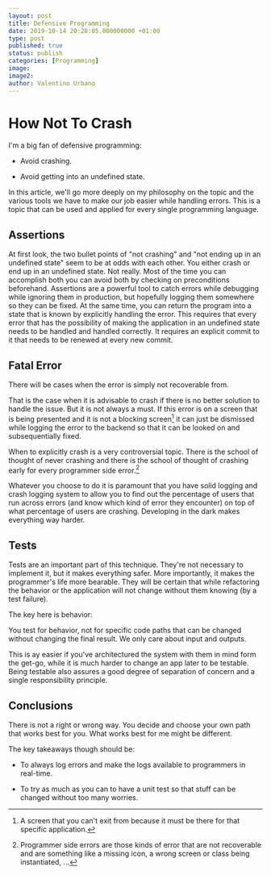 ```yaml
---
layout: post
title: Defensive Programming
date: 2019-10-14 20:28:05.000000000 +01:00
type: post
published: true
status: publish
categories: [Programming]
image:
image2:
author: Valentino Urbano
---
```


# How Not To Crash

I'm a big fan of defensive programming:

- Avoid crashing.

- Avoid getting into an undefined state.

In this article, we'll go more deeply on my philosophy on the topic and the various tools we have to make our job easier while handling errors.
This is a topic that can be used and applied for every single programming language.

## Assertions

At first look, the two bullet points of "not crashing" and "not ending up in an undefined state" seem to be at odds with each other. You either crash or end up in an undefined state. Not really.
Most of the time you can accomplish both you can avoid both by checking on preconditions beforehand. Assertions are a powerful tool to catch errors while debugging while ignoring them in production, but hopefully logging them somewhere so they can be fixed. At the same time, you can return the program into a state that is known by explicitly handling the error.
This requires that every error that has the possibility of making the application in an undefined state needs to be handled and handled correctly. It requires an explicit commit to it that needs to be renewed at every new commit.

## Fatal Error

There will be cases when the error is simply not recoverable from.

That is the case when it is advisable to crash if there is no better solution to handle the issue. But it is not always a must. If this error is on a screen that is being presented and it is not a blocking screen[^1] it can just be dismissed while logging the error to the backend so that it can be looked on and subsequentially fixed.

When to explicitly crash is a very controversial topic. There is the school of thought of never crashing and there is the school of thought of crashing early for every programmer side error.[^2]

Whatever you choose to do it is paramount that you have solid logging and crash logging system to allow you to find out the percentage of users that run across errors (and know which kind of error they encounter) on top of what percentage of users are crashing. Developing in the dark makes everything way harder.

## Tests

Tests are an important part of this technique. They're not necessary to implement it, but it makes everything safer. More importantly, it makes the programmer's life more bearable. They will be certain that while refactoring the behavior or the application will not change without them knowing (by a test failure).

The key here is behavior:

You test for behavior, not for specific code paths that can be changed without changing the final result. We only care about input and outputs.

This is ay easier if you've architectured the system with them in mind form the get-go, while it is much harder to change an app later to be testable. Being testable also assures a good degree of separation of concern and a single responsibility principle.

## Conclusions

There is not a right or wrong way. You decide and choose your own path that works best for you. What works best for me might be different.

The key takeaways though should be:

- To always log errors and make the logs available to programmers in real-time.

- To try as much as you can to have a unit test so that stuff can be changed without too many worries.

[^1]: A screen that you can't exit from because it must be there for that specific application.
[^2]: Programmer side errors are those kinds of error that are not recoverable and are something like a missing icon, a wrong screen or class being instantiated, ...
